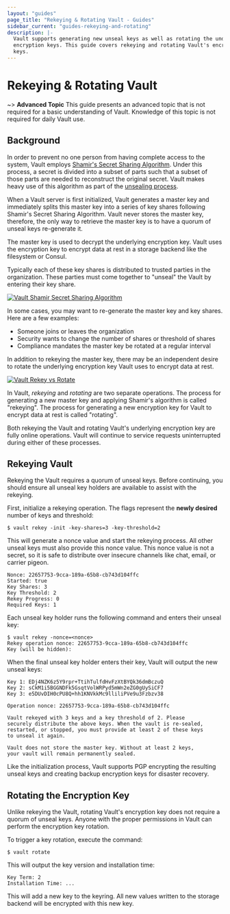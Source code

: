 ```yaml
---
layout: "guides"
page_title: "Rekeying & Rotating Vault - Guides"
sidebar_current: "guides-rekeying-and-rotating"
description: |-
  Vault supports generating new unseal keys as well as rotating the underlying
  encryption keys. This guide covers rekeying and rotating Vault's encryption
  keys.
---
```


# Rekeying &amp; Rotating Vault

~> **Advanced Topic** This guide presents an advanced topic that is not required
for a basic understanding of Vault. Knowledge of this topic is not required for
daily Vault use.

## Background

In order to prevent no one person from having complete access to the system,
Vault employs [Shamir's Secret Sharing Algorithm][shamir]. Under this process,
a secret is divided into a subset of parts such that a subset of those parts are
needed to reconstruct the original secret. Vault makes heavy use of this
algorithm as part of the [unsealing process](/docs/concepts/seal.html).

When a Vault server is first initialized, Vault generates a master key and
immediately splits this master key into a series of key shares following
Shamir's Secret Sharing Algorithm. Vault never stores the master key, therefore,
the only way to retrieve the master key is to have a quorum of unseal keys
re-generate it.

The master key is used to decrypt the underlying encryption key. Vault uses the
encryption key to encrypt data at rest in a storage backend like the filesystem
or Consul.

Typically each of these key shares is distributed to trusted parties in the
organization. These parties must come together to "unseal" the Vault by entering
their key share.

[![Vault Shamir Secret Sharing Algorithm](/assets/images/vault-shamir-secret-sharing.svg)](/assets/images/vault-shamir-secret-sharing.svg)

[shamir]: https://en.wikipedia.org/wiki/Shamir%27s_Secret_Sharing

In some cases, you may want to re-generate the master key and key shares. Here
are a few examples:

- Someone joins or leaves the organization
- Security wants to change the number of shares or threshold of shares
- Compliance mandates the master key be rotated at a regular interval

In addition to rekeying the master key, there may be an independent desire to
rotate the underlying encryption key Vault uses to encrypt data at rest.

[![Vault Rekey vs Rotate](/assets/images/vault-rekey-vs-rotate.svg)](/assets/images/vault-rekey-vs-rotate.svg)

In Vault, _rekeying_ and _rotating_ are two separate operations. The process for
generating a new master key and applying Shamir's algorithm is called
"rekeying". The process for generating a new encryption key for Vault to encrypt
data at rest is called "rotating".

Both rekeying the Vault and rotating Vault's underlying encryption key are fully
online operations. Vault will continue to service requests uninterrupted during
either of these processes.

## Rekeying Vault

Rekeying the Vault requires a quorum of unseal keys. Before continuing, you
should ensure all unseal key holders are available to assist with the rekeying.

First, initialize a rekeying operation. The flags represent the **newly
desired** number of keys and threshold:

```text
$ vault rekey -init -key-shares=3 -key-threshold=2
```

This will generate a nonce value and start the rekeying process. All other
unseal keys must also provide this nonce value. This nonce value is not a
secret, so it is safe to distribute over insecure channels like chat, email, or
carrier pigeon.

```text
Nonce: 22657753-9cca-189a-65b8-cb743d104ffc
Started: true
Key Shares: 3
Key Threshold: 2
Rekey Progress: 0
Required Keys: 1
```

Each unseal key holder runs the following command and enters their unseal key:

```text
$ vault rekey -nonce=<nonce>
Rekey operation nonce: 22657753-9cca-189a-65b8-cb743d104ffc
Key (will be hidden):
```

When the final unseal key holder enters their key, Vault will output the new
unseal keys:

```text
Key 1: EDj4NZK6z5Y9rpr+TtihTulfdHvFzXtBYQk36dmBczuQ
Key 2: sCkM1i5BGGNDFk5GsqtVolWRPyd5mWn2eZG0gUySiCF7
Key 3: e5DUvDIH0cPU8Q+hh1KNVkkMc9lliliPVe9u3Fzbzv38

Operation nonce: 22657753-9cca-189a-65b8-cb743d104ffc

Vault rekeyed with 3 keys and a key threshold of 2. Please
securely distribute the above keys. When the vault is re-sealed,
restarted, or stopped, you must provide at least 2 of these keys
to unseal it again.

Vault does not store the master key. Without at least 2 keys,
your vault will remain permanently sealed.
```

Like the initialization process, Vault supports PGP encrypting the resulting
unseal keys and creating backup encryption keys for disaster recovery.

## Rotating the Encryption Key

Unlike rekeying the Vault, rotating Vault's encryption key does not require a
quorum of unseal keys. Anyone with the proper permissions in Vault can perform
the encryption key rotation.

To trigger a key rotation, execute the command:

```text
$ vault rotate
```

This will output the key version and installation time:

```text
Key Term: 2
Installation Time: ...
```

This will add a new key to the keyring. All new values written to the storage
backend will be encrypted with this new key.
